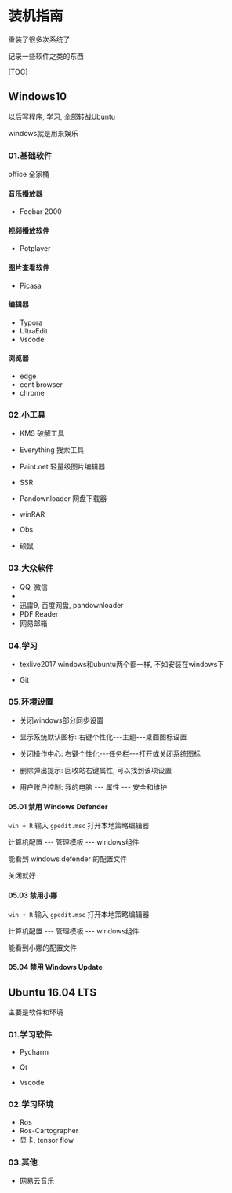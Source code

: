 # 装机指南

重装了很多次系统了

记录一些软件之类的东西



[TOC]



## Windows10

以后写程序, 学习, 全部转战Ubuntu

windows就是用来娱乐

### 01.基础软件

office 全家桶

#### 音乐播放器

- Foobar 2000

#### 视频播放软件

- Potplayer

#### 图片查看软件

- Picasa

#### 编辑器

- Typora
- UltraEdit
- Vscode

#### 浏览器

- edge
- cent browser
- chrome



### 02.小工具

- KMS 破解工具

- Everything 搜索工具
- Paint.net 轻量级图片编辑器
- SSR 
- Pandownloader 网盘下载器

- winRAR
- Obs

- 硕鼠



### 03.大众软件

- QQ, 微信
- 
- 迅雷9, 百度网盘, pandownloader
- PDF Reader
- 网易邮箱



### 04.学习

- texlive2017 windows和ubuntu两个都一样, 不如安装在windows下

- Git



### 05.环境设置

- 关闭windows部分同步设置

- 显示系统默认图标: 右键个性化---主题---桌面图标设置

- 关闭操作中心: 右键个性化---任务栏---打开或关闭系统图标

- 删除弹出提示: 回收站右键属性, 可以找到该项设置
- 用户账户控制: 我的电脑 --- 属性 --- 安全和维护

#### 05.01 禁用 Windows Defender

`win + R` 输入 `gpedit.msc` 打开本地策略编辑器

计算机配置 --- 管理模板 --- windows组件

能看到 windows defender 的配置文件

关闭就好

#### 05.03 禁用小娜 

`win + R` 输入 `gpedit.msc` 打开本地策略编辑器

计算机配置 --- 管理模板 --- windows组件

 能看到小娜的配置文件

#### 05.04 禁用 Windows Update







## Ubuntu 16.04 LTS

主要是软件和环境

### 01.学习软件

- Pycharm
- Qt

- Vscode



### 02.学习环境

- Ros
- Ros-Cartographer
- 显卡, tensor flow



### 03.其他

- 网易云音乐